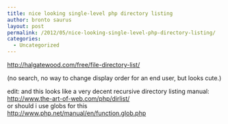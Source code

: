 ```yaml
---
title: nice looking single-level php directory listing
author: bronto saurus
layout: post
permalink: /2012/05/nice-looking-single-level-php-directory-listing/
categories:
  - Uncategorized
---
```

<http://halgatewood.com/free/file-directory-list/>

(no search, no way to change display order for an end user, but looks cute.)

edit: and this looks like a very decent recursive directory listing manual:  
<http://www.the-art-of-web.com/php/dirlist/>  
or should i use globs for this  
<http://www.php.net/manual/en/function.glob.php>